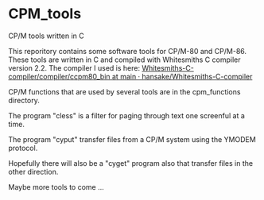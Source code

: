 # CPM_tools
CP/M tools written in C

This reporitory contains some software tools for CP/M-80 and CP/M-86.
These tools are written in C and compiled with Whitesmiths C compiler version 2.2.
The compiler I used is here: [Whitesmiths-C-compiler/compiler/ccpm80_bin at main · hansake/Whitesmiths-C-compiler](https://github.com/hansake/Whitesmiths-C-compiler/tree/main/compiler/ccpm80_v22_bin)

CP/M functions that are used by several tools are in the cpm_functions directory.

The program "cless" is a filter for paging through text one screenful at a time.

The program "cyput" transfer files from a CP/M system using the YMODEM protocol.

Hopefully there will also be a "cyget" program also that transfer files in the other direction.

Maybe more tools to come ...
